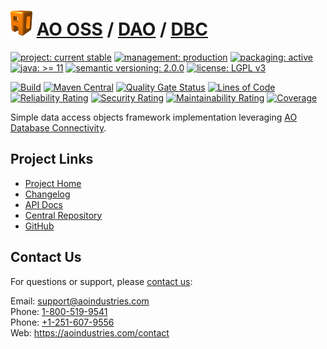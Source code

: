 # [<img src="ao-logo.png" alt="AO Logo" width="35" height="40">](https://github.com/ao-apps) [AO OSS](https://github.com/ao-apps/ao-oss) / [DAO](https://github.com/ao-apps/ao-dao) / [DBC](https://github.com/ao-apps/ao-dao-dbc)

[![project: current stable](https://oss.aoapps.com/ao-badges/project-current-stable.svg)](https://aoindustries.com/life-cycle#project-current-stable)
[![management: production](https://oss.aoapps.com/ao-badges/management-production.svg)](https://aoindustries.com/life-cycle#management-production)
[![packaging: active](https://oss.aoapps.com/ao-badges/packaging-active.svg)](https://aoindustries.com/life-cycle#packaging-active)  
[![java: &gt;= 11](https://oss.aoapps.com/ao-badges/java-11.svg)](https://docs.oracle.com/en/java/javase/11/)
[![semantic versioning: 2.0.0](https://oss.aoapps.com/ao-badges/semver-2.0.0.svg)](https://semver.org/spec/v2.0.0.html)
[![license: LGPL v3](https://oss.aoapps.com/ao-badges/license-lgpl-3.0.svg)](https://www.gnu.org/licenses/lgpl-3.0)

[![Build](https://github.com/ao-apps/ao-dao-dbc/workflows/Build/badge.svg?branch=master)](https://github.com/ao-apps/ao-dao-dbc/actions?query=workflow%3ABuild)
[![Maven Central](https://maven-badges.herokuapp.com/maven-central/com.aoapps/ao-dao-dbc/badge.svg)](https://maven-badges.herokuapp.com/maven-central/com.aoapps/ao-dao-dbc)
[![Quality Gate Status](https://sonarcloud.io/api/project_badges/measure?branch=master&project=com.aoapps%3Aao-dao-dbc&metric=alert_status)](https://sonarcloud.io/dashboard?branch=master&id=com.aoapps%3Aao-dao-dbc)
[![Lines of Code](https://sonarcloud.io/api/project_badges/measure?branch=master&project=com.aoapps%3Aao-dao-dbc&metric=ncloc)](https://sonarcloud.io/component_measures?branch=master&id=com.aoapps%3Aao-dao-dbc&metric=ncloc)  
[![Reliability Rating](https://sonarcloud.io/api/project_badges/measure?branch=master&project=com.aoapps%3Aao-dao-dbc&metric=reliability_rating)](https://sonarcloud.io/component_measures?branch=master&id=com.aoapps%3Aao-dao-dbc&metric=Reliability)
[![Security Rating](https://sonarcloud.io/api/project_badges/measure?branch=master&project=com.aoapps%3Aao-dao-dbc&metric=security_rating)](https://sonarcloud.io/component_measures?branch=master&id=com.aoapps%3Aao-dao-dbc&metric=Security)
[![Maintainability Rating](https://sonarcloud.io/api/project_badges/measure?branch=master&project=com.aoapps%3Aao-dao-dbc&metric=sqale_rating)](https://sonarcloud.io/component_measures?branch=master&id=com.aoapps%3Aao-dao-dbc&metric=Maintainability)
[![Coverage](https://sonarcloud.io/api/project_badges/measure?branch=master&project=com.aoapps%3Aao-dao-dbc&metric=coverage)](https://sonarcloud.io/component_measures?branch=master&id=com.aoapps%3Aao-dao-dbc&metric=Coverage)

Simple data access objects framework implementation leveraging [AO Database Connectivity](https://github.com/ao-apps/ao-dbc).

## Project Links
* [Project Home](https://oss.aoapps.com/dao/dbc/)
* [Changelog](https://oss.aoapps.com/dao/dbc/changelog)
* [API Docs](https://oss.aoapps.com/dao/dbc/apidocs/)
* [Central Repository](https://central.sonatype.com/artifact/com.aoapps/ao-dao-dbc)
* [GitHub](https://github.com/ao-apps/ao-dao-dbc)

## Contact Us
For questions or support, please [contact us](https://aoindustries.com/contact):

Email: [support@aoindustries.com](mailto:support@aoindustries.com)  
Phone: [1-800-519-9541](tel:1-800-519-9541)  
Phone: [+1-251-607-9556](tel:+1-251-607-9556)  
Web: https://aoindustries.com/contact

